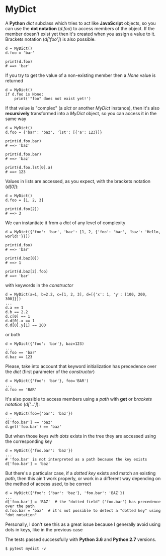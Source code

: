 # MyDict

A **Python** _dict_ subclass which tries to act like **JavaScript** objects, so you can use the **dot notation** (_d.foo_) to access members of the object. If the member doesn't exist yet then it's created when you assign a value to it. Brackets notation (_d['foo']_) is also possible.

    d = MyDict()
    d.foo = 'bar'

    print(d.foo)
    # ==> 'bar'

If you try to get the value of a non-existing member then a _None_ value is returned

    d = MyDict()
    if d.foo is None:
        print('"foo" does not exist yet!')

If that value is "complex" (a _dict_ or another _MyDict_ instance), then it's also **recursively** transformed into a _MyDict_ object, so you can access it in the same way

    d = MyDict()
    d.foo = {'bar': 'baz', 'lst': [{'a': 123}]}

    print(d.foo.bar)
    # ==> 'baz'

    print(d.foo.bar)
    # ==> 'baz'

    print(d.foo.lst[0].a)
    # ==> 123

Values in lists are accessed, as you expect, with the brackets notation (_d[0]_):

    d = MyDict()
    d.foo = [1, 2, 3]

    print(d.foo[2])
    # ==> 3

We can instantiate it from a _dict_ of any level of complexity

    d = MyDict({'foo': 'bar', 'baz': [1, 2, {'foo': 'bar', 'baz': 'Hello, world!'}}])

    print(d.foo)
    # ==> 'bar'

    print(d.baz[0])
    # ==> 1

    print(d.baz[2].foo)
    # ==> 'bar'

with keywords in the _constructor_

    d = MyDict(a=1, b=2.2, c=[1, 2, 3], d=[{'x': 1, 'y': [100, 200, 300]}])
    ...
    d.a == 1
    d.b == 2.2
    d.c[0] == 1
    d.d[0].x == 1
    d.d[0].y[1] == 200

or both

    d = MyDict({'foo': 'bar'}, baz=123)
    ...
    d.foo == 'bar'
    d.baz == 123

Please, take into account that keyword initialization has precedence over the _dict_ (first parameter of the _constructor_)

    d = MyDict({'foo': 'bar'}, foo='BAR')
    ...
    d.foo == 'BAR'

It's also possible to access members using a _path_ with **get** or _brackets notation_ (_d['...']_):

    d = MyDict(foo={'bar': 'baz'})
    ...
    d['foo.bar'] == 'baz'
    d.get('foo.bar') == 'baz'

But when those keys _with dots_ exists in the tree they are accessed using the corresponding key

    d = MyDict({'foo.bar': 'baz'})
    ...
    # 'foo.bar' is not interpreted as a path because the key exists
    d['foo.bar'] = 'baz'

But there's a particular case, if a _dotted key_ exists and match an existing _path_, then this ain't work properly, or work in a different way depending on the method of access used, to be correct

    d = MyDict({'foo': {'bar': 'baz'}, 'foo.bar': 'BAZ'})
    ...
    d['foo.bar'] = 'BAZ'  # the "dotted field" ('foo.bar') has precedence over the path
    d.foo.bar = 'baz'  # it's not possible to detect a "dotted key" using "dot notation"

Personally, I don't see this as a great issue because I generally avoid using dots in keys, like in the previous case

The tests passed successfully with **Python 3.6** and **Python 2.7** versions.

    $ pytest mydict -v
